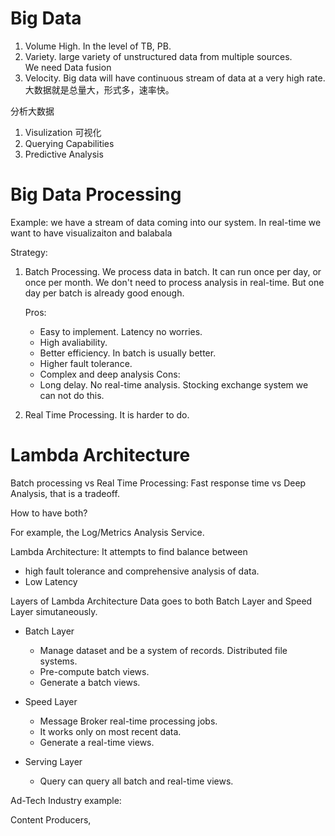 # Big Data 
1. Volume High. In the level of TB, PB.
2. Variety. large variety of unstructured data from multiple sources.    
    We need Data fusion
3. Velocity. Big data will have continuous stream of data at a very high rate.
大数据就是总量大，形式多，速率快。

分析大数据
1. Visulization 可视化
2. Querying Capabilities 
3. Predictive Analysis

# Big Data Processing

Example:
we have a stream of data coming into our system.
In real-time we want to have visualizaiton and balabala

Strategy:
1. Batch Processing. We process data in batch.
    It can run once per day, or once per month. 
    We don't need to process analysis in real-time. But one day per batch is already good enough.

    Pros:
    - Easy to implement. Latency no worries.
    - High avaliability.
    - Better efficiency. In batch is usually better.
    - Higher fault tolerance.
    - Complex and deep analysis
    Cons:
    - Long delay. No real-time analysis.
    Stocking exchange system we can not do this.

2. Real Time Processing. It is harder to do.


# Lambda Architecture

Batch processing vs Real Time Processing: 
Fast response time vs Deep Analysis, that is a tradeoff.

How to have both?

For example, the Log/Metrics Analysis Service.

Lambda Architecture:
It attempts to find balance between 
- high fault tolerance and comprehensive analysis of data.
- Low Latency

Layers of Lambda Architecture
Data goes to both Batch Layer and Speed Layer simutaneously.

- Batch Layer
    - Manage dataset and be a system of records. Distributed file systems.
    - Pre-compute batch views.
    - Generate a batch views.

- Speed Layer
    - Message Broker real-time processing jobs.
    - It works only on most recent data.
    - Generate a real-time views.

- Serving Layer
    - Query can query all batch and real-time views.

Ad-Tech Industry example:

Content Producers,